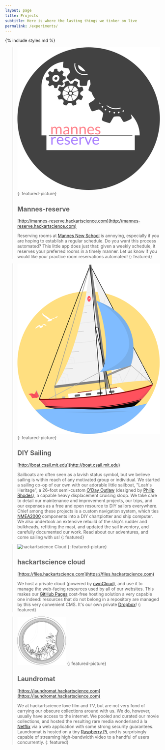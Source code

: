 ```yaml
---
layout: page
title: Projects
subtitle: Here is where the lasting things we tinker on live
permalink: /experiments/
---
```


{% include styles.md %}

> ![mannes-reserve](/images/mannes-reserve.svg)
>{: featured-picture}
>
> Mannes-reserve
> --------------
>
> [http://mannes-reserve.hackartscience.com](http://mannes-reserve.hackartscience.com)
>
> Reserving rooms at [Mannes New School](http://www.newschool.edu/mannes/) is annoying, especially if you are hoping to establish a regular schedule. Do you want this process automated? This little app does just that: given a weekly schedule, it reserves your preferred rooms in a timely manner. Let us know if you would like your practice room reservations automated!
{: featured}

> ![DIY Sailing](/images/boat.svg)
> {: featured-picture}
>
> DIY Sailing
> -----------
>
> [http://boat.csail.mit.edu](http://boat.csail.mit.edu)
>
> Sailboats are often seen as a lavish status symbol, but we believe sailing is within reach of any motivated group or individual.
> We started a sailing co-op of our own with our adorable little sailboat, "Leah's Heritage", a 26-foot semi-custom [O'Day Outlaw](http://sailboatdata.com/viewrecord.asp?class_id=436) (designed by [Philip Rhodes](https://en.wikipedia.org/wiki/Philip_Rhodes)), a capable heavy displacement cruising sloop.
> We take care to detail our maintenance and improvement projects, our trips, and our expenses as a free and open resource to DIY sailors everywhere.
> Chief among these projects is a custom navigation system, which ties [NMEA2000](https://en.wikipedia.org/wiki/NMEA_2000) components into a DIY chartplotter and ship computer.
> We also undertook an extensive rebuild of the ship's rudder and bulkheads, refitting the mast, and updated the sail inventory, and carefully documented our work.
>Read about our adventures, and come sailing with us!
{: featured}

> ![hackartscience Cloud](/images/files.logo.svg)
> {: featured-picture}
>
> hackartscience cloud
> --------------------
>
> [https://files.hackartscience.com](https://files.hackartscience.com)
>
> We host a private cloud (powered by [ownCloud](https://owncloud.org/)), and use it to manage the web-facing resources used by all of our websites.
> This makes our [GitHub Pages](https://pages.github.com/) cost-free hosting solution a very capable one indeed: resources that do not belong in a repository are managed by this very convenient CMS.
> It's our own private [Dropbox](https://www.dropbox.com/)!
{: featured}

> ![Laundromat](/images/laundromat.svg)
> {: featured-picture}
>
> Laundromat
> ----------
>
> [https://laundromat.hackartscience.com](https://laundromat.hackartscience.com)
>
> We at hackartscience love film and TV, but are not very fond of carrying our obscure collections around with us.
> We do, however, usually have access to the internet.
> We pooled and curated our movie collections, and hosted the resulting rare media wonderland à la [Netflix](http://www.netflix.com/browse) via a web application with some strong security guarantees.
> Laundromat is hosted on a tiny [Raspberry Pi](https://www.raspberrypi.org/), and is surprisingly capable of streaming high-bandwidth video to a handful of users concurrently.
{: featured}
